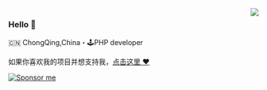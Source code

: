 <img align="right" src="https://github-readme-stats.vercel.app/api?username=overtrue&show_icons=true&icon_color=805AD5&text_color=718096&bg_color=ffffff&hide_title=true" />

### Hello 👋

🇨🇳 ChongQing,China・🕹PHP developer


如果你喜欢我的项目并想支持我，[点击这里 :heart:](https://github.com/sponsors/overtrue)

[![Sponsor me](https://github.com/overtrue/overtrue/blob/master/sponsor-me-button-s.svg?raw=true)](https://github.com/sponsors/overtrue)
